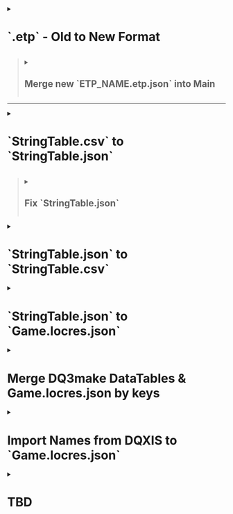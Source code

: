 <details><summary><h1>`.etp` - Old to New Format</h1></summary>

> # JQ Query
>
> ```js
> ####################################################################################################
> # Expected Input:
> # - <ETP_NAME>.etp.json (old format)
> # // ```json
> # // {
> # //   "key_01": {
> # //     "<value_ja_01>": "<value_en_01>"
> # //   },
> # //   "key_0": {
> # //     "<value_ja_02>": "<value_en_02>"
> # //   },
> # //   "key_0": {
> # //     "<value_ja_03>": "<value_en_03>"
> # //   }
> # // }
> # // ```
> # // For Example:
> # // ```json
> # // {
> # //   "19000000": {
> # //     "<voice 00480_19000000><start_lip_sync br01 _normal m00001>「姉ちゃーん！<stop_lip_animation br01 CLOSE_MOUTH>": "<voice 00480_19000000><start_lip_sync br01 _normal m00001>Hey, sis!<stop_lip_animation br01 CLOSE_MOUTH>"
> # //   },
> # //   "19000002": {
> # //     "<voice 00480_19000002><start_lip_sync br01 _normal m00001>「兄ちゃーん！<stop_lip_animation br01 CLOSE_MOUTH>": "<voice 00480_19000002><start_lip_sync br01 _normal m00001>Hey, bro!<stop_lip_animation br01 CLOSE_MOUTH>"
> # //   },
> # //   "19000005": {
> # //     "<voice 00480_19000005><start_lip_sync br01 _normal m00001>「<pc>ー！<stop_lip_animation br01 CLOSE_MOUTH>": "<voice 00480_19000005><start_lip_sync br01 _normal m00001><pc>!<stop_lip_animation br01 CLOSE_MOUTH>"
> # //   }
> # // }
> # // ```
> ####################################################################################################
> # old format .etp to new english only format
> # jq
> to_entries
> | map(
>     reduce . as $obj ({}; {
>         "key": $obj.["key"],
>         "value": {"en": $obj.["value"][]}
>     })
> )
> | from_entries
> ####################################################################################################
> # old format .etp to new multilingual format
> # // # jq
> # // to_entries
> # // | map(
> # //     reduce . as $obj ({}; {
> # //         "key": $obj.["key"],
> # //         "value": {
> # //             "comments": "",
> # //             "de": "",
> # //             "en": $obj.["value"][],
> # //             "es": "",
> # //             "fr": "",
> # //             "it": "",
> # //             "ja": ($obj.["value"] | keys[]),
> # //             "ko": "",
> # //             "zh-Hans": "",
> # //             "zh-Hant": ""
> # //         }
> # //     })
> # // )
> # // | from_entries
> ####################################################################################################
> # Expected Output:
> # // ```json
> # // {
> # //   "key_01": {
> # //     "en": "value_01"
> # //   },
> # //   "key_02": {
> # //     "en": "value_02"
> # //   },
> # //   "key_03": {
> # //     "en": "value_03"
> # //   }
> # // }
> # // ...
> # // ```
> # For Example:
> # // ```json
> # // {
> # //   "19000000": {
> # //     "en": "<voice 00480_19000000><start_lip_sync br01 _normal m00001>Hey, sis!<stop_lip_animation br01 CLOSE_MOUTH>"
> # //   },
> # //   "19000002": {
> # //     "en": "<voice 00480_19000002><start_lip_sync br01 _normal m00001>Hey, bro!<stop_lip_animation br01 CLOSE_MOUTH>"
> # //   },
> # //   "19000005": {
> # //     "en": "<voice 00480_19000005><start_lip_sync br01 _normal m00001><pc>!<stop_lip_animation br01 CLOSE_MOUTH>"
> # //   }
> # // }
> # // ...
> # // ```
> ####################################################################################################
> # Next Step:
> # Merge new `ETP_NAME.etp.json` into Main
> ####################################################################################################
> ```
> - Powershell
> ```ps
> jq "to_entries| map(reduce . as `$obj ({}; {`"key`": `$obj.[`"key`"],`"value`": {`"en`": `$obj.[`"value`"][]}}))| from_entries" "OLD.json" > "OUTPUT.json"
> ```
>
> </details>
>
> > <details><summary><h2>Merge new `ETP_NAME.etp.json` into Main</h2></summary>
> >
> > ## JQ Query
> >
> > ```js
> > ####################################################################################################
> > # Expected Input:
> > # - <ETP_NAME>.etp.json (new formats)
> > # // {
> > # //   "key_01": {
> > # //     "de": "",
> > # //     "en": "",
> > # //     "es": "",
> > # //     "fr": "",
> > # //     "it": "",
> > # //     "ja": "<value_ja_01>",
> > # //     "ko": "<value_ko_01>",
> > # //     "zh-Hans": "<value_zh-Hans_01>",
> > # //     "zh-Hant": "<value_zh-Hant_01>",
> > # //   },
> > # //   "key_02": {
> > # //     "de": "",
> > # //     "en": "",
> > # //     "es": "",
> > # //     "fr": "",
> > # //     "it": "",
> > # //     "ja": "<value_ja_02>",
> > # //     "ko": "<value_ko_02>",
> > # //     "zh-Hans": "<value_zh-Hans_02>",
> > # //     "zh-Hant": "<value_zh-Hant_02>",
> > # //   },
> > # //   "key_03": {
> > # //     "de": "",
> > # //     "en": "",
> > # //     "es": "",
> > # //     "fr": "",
> > # //     "it": "",
> > # //     "ja": "<value_ja_03>",
> > # //     "ko": "<value_ko_03>",
> > # //     "zh-Hans": "<value_zh-Hans_03>",
> > # //     "zh-Hant": "<value_zh-Hant_03>",
> > # //   }
> > # // }
> > # // {
> > # //   "key_01": {
> > # //     "en": "<value_en_01>"
> > # //   },
> > # //   "key_02": {
> > # //     "en": "<value_en_03>"
> > # //   },
> > # //   "key_03": {
> > # //     "ja": "<value_en_02>"
> > # //   }
> > # // }
> > # For Example:
> > # // {
> > # //   "19000000": {
> > # //     "de": "",
> > # //     "en": "<voice 00480_19000000><start_lip_sync br01 _normal m00001>Hey, sis!<stop_lip_animation br01 CLOSE_MOUTH>",
> > # //     "es": "",
> > # //     "fr": "",
> > # //     "it": "",
> > # //     "ja": "<voice 00480_19000000><start_lip_sync br01 _normal m00001>「姉ちゃーん！<stop_lip_animation br01 CLOSE_MOUTH>",
> > # //     "ko": "<voice 00480_19000000><start_lip_sync br01 _normal m00001>: 누나~!<stop_lip_animation br01 CLOSE_MOUTH>",
> > # //     "zh-Hans": "<voice 00480_19000000><start_lip_sync br01 _normal m00001>姐姐！<stop_lip_animation br01 CLOSE_MOUTH>",
> > # //     "zh-Hant": "<voice 00480_19000000><start_lip_sync br01 _normal m00001>姊姊──！<stop_lip_animation br01 CLOSE_MOUTH>"
> > # //   },
> > # //   "19000002": {
> > # //     "de": "",
> > # //     "en": "<voice 00480_19000002><start_lip_sync br01 _normal m00001>Hey, bro!<stop_lip_animation br01 CLOSE_MOUTH>",
> > # //     "es": "",
> > # //     "fr": "",
> > # //     "it": "",
> > # //     "ja": "<voice 00480_19000002><start_lip_sync br01 _normal m00001>「兄ちゃーん！<stop_lip_animation br01 CLOSE_MOUTH>",
> > # //     "ko": "<voice 00480_19000002><start_lip_sync br01 _normal m00001>: 형~!<stop_lip_animation br01 CLOSE_MOUTH>",
> > # //     "zh-Hans": "<voice 00480_19000002><start_lip_sync br01 _normal m00001>哥哥！<stop_lip_animation br01 CLOSE_MOUTH>",
> > # //     "zh-Hant": "<voice 00480_19000002><start_lip_sync br01 _normal m00001>哥哥──！<stop_lip_animation br01 CLOSE_MOUTH>"
> > # //   },
> > # //   "19000005": {
> > # //     "de": "",
> > # //     "en": "<voice 00480_19000005><start_lip_sync br01 _normal m00001><pc>!<stop_lip_animation br01 CLOSE_MOUTH>",
> > # //     "es": "",
> > # //     "fr": "",
> > # //     "it": "",
> > # //     "ja": "<voice 00480_19000005><start_lip_sync br01 _normal m00001>「<pc>ー！<stop_lip_animation br01 CLOSE_MOUTH>",
> > # //     "ko": "<voice 00480_19000005><start_lip_sync br01 _normal m00001>: <pc>~!<stop_lip_animation br01 CLOSE_MOUTH>",
> > # //     "zh-Hans": "<voice 00480_19000005><start_lip_sync br01 _normal m00001><pc>！<stop_lip_animation br01 CLOSE_MOUTH>",
> > # //     "zh-Hant": "<voice 00480_19000005><start_lip_sync br01 _normal m00001><pc>──！<stop_lip_animation br01 CLOSE_MOUTH>"
> > # //   }
> > # // }
> > # //
> > # // {
> > # //   "19000000": {
> > # //     "en": "<voice 00480_19000000><start_lip_sync br01 _normal m00001>Hey, sis!<stop_lip_animation br01 CLOSE_MOUTH>"
> > # //   },
> > # //   "19000002": {
> > # //     "en": "<voice 00480_19000002><start_lip_sync br01 _normal m00001>Hey, bro!<stop_lip_animation br01 CLOSE_MOUTH>"
> > # //   },
> > # //   "19000005": {
> > # //     "en": "<voice 00480_19000005><start_lip_sync br01 _normal m00001><pc>!<stop_lip_animation br01 CLOSE_MOUTH>"
> > # //   }
> > # // }
> > # // ...
> > ####################################################################################################
> > # jq -s
> > reduce .[] as $obj ({}; . * $obj)
> > ####################################################################################################
> > # Expected Output:
> > # // {
> > # //   "key_01": {
> > # //     "de": "",
> > # //     "en": "<value_en_01>",
> > # //     "es": "",
> > # //     "fr": "",
> > # //     "it": "",
> > # //     "ja": "<value_ja_01>",
> > # //     "ko": "<value_ko_01>",
> > # //     "zh-Hans": "<value_zh-Hans_01>",
> > # //     "zh-Hant": "<value_zh-Hant_01>",
> > # //   },
> > # //   "key_02": {
> > # //     "de": "",
> > # //     "en": "<value_en_02>",
> > # //     "es": "",
> > # //     "fr": "",
> > # //     "it": "",
> > # //     "ja": "<value_ja_02>",
> > # //     "ko": "<value_ko_02>",
> > # //     "zh-Hans": "<value_zh-Hans_02>",
> > # //     "zh-Hant": "<value_zh-Hant_02>",
> > # //   },
> > # //   "key_03": {
> > # //     "de": "",
> > # //     "en": "<value_en_03>",
> > # //     "es": "",
> > # //     "fr": "",
> > # //     "it": "",
> > # //     "ja": "<value_ja_03>",
> > # //     "ko": "<value_ko_03>",
> > # //     "zh-Hans": "<value_zh-Hans_03>",
> > # //     "zh-Hant": "<value_zh-Hant_03>",
> > # //   }
> > # // }
> > # For Example:
> > # // {
> > # //   "19000000": {
> > # //     "de": "",
> > # //     "en": "<voice 00480_19000000><start_lip_sync br01 _normal m00001>Hey, sis!<stop_lip_animation br01 CLOSE_MOUTH>",
> > # //     "es": "",
> > # //     "fr": "",
> > # //     "it": "",
> > # //     "ja": "<voice 00480_19000000><start_lip_sync br01 _normal m00001>「姉ちゃーん！<stop_lip_animation br01 CLOSE_MOUTH>",
> > # //     "ko": "<voice 00480_19000000><start_lip_sync br01 _normal m00001>: 누나~!<stop_lip_animation br01 CLOSE_MOUTH>",
> > # //     "zh-Hans": "<voice 00480_19000000><start_lip_sync br01 _normal m00001>姐姐！<stop_lip_animation br01 CLOSE_MOUTH>",
> > # //     "zh-Hant": "<voice 00480_19000000><start_lip_sync br01 _normal m00001>姊姊──！<stop_lip_animation br01 CLOSE_MOUTH>"
> > # //   },
> > # //   "19000002": {
> > # //     "de": "",
> > # //     "en": "<voice 00480_19000002><start_lip_sync br01 _normal m00001>Hey, bro!<stop_lip_animation br01 CLOSE_MOUTH>",
> > # //     "es": "",
> > # //     "fr": "",
> > # //     "it": "",
> > # //     "ja": "<voice 00480_19000002><start_lip_sync br01 _normal m00001>「兄ちゃーん！<stop_lip_animation br01 CLOSE_MOUTH>",
> > # //     "ko": "<voice 00480_19000002><start_lip_sync br01 _normal m00001>: 형~!<stop_lip_animation br01 CLOSE_MOUTH>",
> > # //     "zh-Hans": "<voice 00480_19000002><start_lip_sync br01 _normal m00001>哥哥！<stop_lip_animation br01 CLOSE_MOUTH>",
> > # //     "zh-Hant": "<voice 00480_19000002><start_lip_sync br01 _normal m00001>哥哥──！<stop_lip_animation br01 CLOSE_MOUTH>"
> > # //   },
> > # //   "19000005": {
> > # //     "de": "",
> > # //     "en": "<voice 00480_19000005><start_lip_sync br01 _normal m00001><pc>!<stop_lip_animation br01 CLOSE_MOUTH>",
> > # //     "es": "",
> > # //     "fr": "",
> > # //     "it": "",
> > # //     "ja": "<voice 00480_19000005><start_lip_sync br01 _normal m00001>「<pc>ー！<stop_lip_animation br01 CLOSE_MOUTH>",
> > # //     "ko": "<voice 00480_19000005><start_lip_sync br01 _normal m00001>: <pc>~!<stop_lip_animation br01 CLOSE_MOUTH>",
> > # //     "zh-Hans": "<voice 00480_19000005><start_lip_sync br01 _normal m00001><pc>！<stop_lip_animation br01 CLOSE_MOUTH>",
> > # //     "zh-Hant": "<voice 00480_19000005><start_lip_sync br01 _normal m00001><pc>──！<stop_lip_animation br01 CLOSE_MOUTH>"
> > # //   }
> > # // }
> > ####################################################################################################
> > ```
> > - Powershell
> > ```ps
> > jq -s "reduce .[] as `$obj ({}; . * `$obj)" "NEW.json" "OUTPUT.json" > "MAIN.json"
> > ```
> > </details>



---

<details><summary><h1>`StringTable.csv` to `StringTable.json`</h1></summary>

> # JQ Query
>
> ```js
> ####################################################################################################
> # Expected Input:
> # // ```csv
> # // Key,SourceString
> # // key_01,"value_01"
> # // key_02,"value_02"
> # For Example:
> # // ```csv
> # // Key,SourceString
> # // SYSTXT_BOUKENNOSHO_00010,"Venture, Forth"
> # // SYSTXT_BOUKENNOSHO_00020,"Create, """Adventure Log""""
> # // ```
> ####################################################################################################
> # jq -R
> split(",(?=(SourceString|\".*))"; null) # // Split after first comma
> | .[] = {
>             "key": .[0],
>             "value": ({"<LANGUAGE>":
>                 .[1]
>                 | sub("(^\\\"|\\\"$)";"";"g") # // Fix 'jq -R' (raw input) start & end double-quotes
>                 #| sub("\\\\n";"\n";"g") # // Fix newlines
>                 | sub("(\\\\\"|\"\")";"\"";"g") # // Fix double-quotes
>             })
>         }
> | from_entries
> ####################################################################################################
> # Expected Output:
> # // ```json
> # // {
> # //   "Key": {
> # //     "<LANGUAGE>": "SourceString"
> # //   }
> # // }
> # // {
> # //   "key_01": {
> # //     "<LANGUAGE>": "value_01"
> # //   }
> # // }
> # // {
> # //   "key_02": {
> # //     "<LANGUAGE>": "value_02"
> # //   }
> # // }
> # // ...
> # // ```
> # For Example:
> # // ```json
> # // {
> # //   "Key": {
> # //     "<LANGUAGE>": "SourceString"
> # //   }
> # // }
> # // {
> # //   "SYSTXT_BOUKENNOSHO_00010": {
> # //     "<LANGUAGE>": "Venture Forth"
> # //   }
> # // }
> # // {
> # //   "SYSTXT_BOUKENNOSHO_00020": {
> # //     "<LANGUAGE>": "Create \"Adventure\" \"Log\""
> # //   }
> # // }
> # // ...
> # // ```
> ####################################################################################################
> # Next Step:
> # Fix `StringTable.json`
> ####################################################################################################
> ```
>
> ---
>
> </details>

> <details><summary><h2>Fix `StringTable.json`</h2></summary>
>
> > ## JQ Query
> >
> > - `jq` does not have a convenient way of combining/"slurping" the output from the previous step (yet?), so a second command is needed.
> >
> > ```js
> > ####################################################################################################
> > # Expected Input:
> > # // ```json
> > # // {
> > # //   "Key": {
> > # //     "<LANGUAGE>": "SourceString"
> > # //   }
> > # // }
> > # // {
> > # //   "key_01": {
> > # //     "<LANGUAGE>": "value_01"
> > # //   }
> > # // }
> > # // {
> > # //   "key_02": {
> > # //     "<LANGUAGE>": "value_02"
> > # //   }
> > # // }
> > # // ...
> > # // ```
> > # For Example:
> > # // ```json
> > # // {
> > # //   "Key": {
> > # //     "<LANGUAGE>": "SourceString"
> > # //   }
> > # // }
> > # // {
> > # //   "SYSTXT_BOUKENNOSHO_00010": {
> > # //     "<LANGUAGE>": "Venture Forth"
> > # //   }
> > # // }
> > # // {
> > # //   "SYSTXT_BOUKENNOSHO_00020": {
> > # //     "<LANGUAGE>": "Create \"Adventure\" \"Log\""
> > # //   }
> > # // }
> > # // ...
> > # // ```
> > ####################################################################################################
> > # jq -s
> > add
> > | del(.Key)
> > | . as $output
> > | {"<StringTable Name>": $output}
> > # For Example: // | {"STT_System_Title": $output}
> > ####################################################################################################
> > # Expected Output:
> > # // ```json
> > # // {
> > # //   "<StringTable Name>": {
> > # //     "key_01": {
> > # //       "<LANGUAGE>": "value_01"
> > # //     },
> > # //     "key_02": {
> > # //       "<LANGUAGE>": "value_02"
> > # //     }
> > # //     ...
> > # //   }
> > # // }
> > # For Example:
> > # // ```json
> > # // {
> > # //   "STT_System_Title": {
> > # //     "SYSTXT_BOUKENNOSHO_00010": {
> > # //       "<LANGUAGE>": "Venture Forth"
> > # //     },
> > # //     "SYSTXT_BOUKENNOSHO_00020": {
> > # //       "<LANGUAGE>": "Create \"Adventure\" \"Log\""
> > # //     }
> > # //     ...
> > # //   }
> > # // }
> > # // ```
> > ####################################################################################################
> > # Next Step:
> > # Combine with `Game.locres.json`
> > ####################################################################################################
> > ```
>
> ---
>
> </details>

<details><summary><h1>`StringTable.json` to `StringTable.csv`</h1></summary>

> - For translating via `pakchunk#-<PLATFORM>.ucas/<PROJECT_NAME>/Content/StringTables/Game/**/<StringTable>.uasset` in Unreal Engine's UE4Editor
>
> # JQ Query
>
> ```js
> ####################################################################################################
> # Expected Input:
> # // ```json
> # // {
> # //   "<StringTable Name>": {
> # //     "key_01": {
> # //       "<LANGUAGE>": "value_01"
> # //     },
> # //     "key_02": {
> # //       "<LANGUAGE>": "value_02"
> # //     }
> # //     ...
> # //   }
> # // }
> # For Example:
> # // ```json
> # // {
> # //   "STT_System_Title": {
> # //     "SYSTXT_BOUKENNOSHO_00010": {
> # //       "<LANGUAGE>": "Venture Forth"
> # //     },
> # //     "SYSTXT_BOUKENNOSHO_00020": {
> # //       "<LANGUAGE>": "Create \"Adventure\" \"Log\""
> # //     }
> # //     ...
> # //   }
> # // }
> # // ```
> ####################################################################################################
> # jq -r
> "Key,SourceString",
> (
>     .[]
>     | to_entries
>     | map(
>         .value = (
>             .value[]
>         )
>         | "\(.key),\"\(
>             .value
>             | sub("\n";"\\n";"g")
>             | sub("\"";"\"\"";"g")
>         )\""
>     )
> )[]
> ####################################################################################################
> # Expected Output:
> # // ```csv
> # // Key,SourceString
> # // key_01,"value_01"
> # // key_02,"value_02"
> # // ...
> # // ```
> # For Example:
> # // ```csv
> # // Key,SourceString
> # // SYSTXT_BOUKENNOSHO_00010,"Venture Forth"
> # // SYSTXT_BOUKENNOSHO_00020,"Create\n""Adventure"" ""Log"""
> # // ...
> # // ```
> ####################################################################################################
> # Next Step:
> # - `import csv` into Unreal Engine project's StringTables
> ####################################################################################################
> ```
>
> ---
>
> </details>

<details><summary><h1>`StringTable.json` to `Game.locres.json`</h1></summary>

> - For translating via `pakchunk0-<PLATFORM>.pak/<PROJECT_NAME>/Content/Localization/Game/<LANGUAGE>/Game.locres` with LocRes-Builder
>
> ## JQ Query
>
> ```js
> ####################################################################################################
> # Expected Input:
> # // ```json
> # // {
> # //   "<StringTable Name>": {
> # //     "key_01": {
> # //       "<LANGUAGE>": "value_01"
> # //     },
> # //     "key_02": {
> # //       "<LANGUAGE>": "value_02"
> # //     }
> # //     ...
> # //   }
> # // }
> # For Example:
> # // {
> # //   "STT_CareerStoryVer1": {
> # //     "SYSTXT_CAREER_STORY_ATH1_001": {
> # //       "comments": "",
> # //       "de": "",
> # //       "en": "One day, {PC} woke up to find that\n{Brother_Name} had failed at an alchemy recipe\nand had turned the village supply of Pep Beans into ashes.\n{PC} was sent to Abba's house to apologize to\nher on behalf of {Zokugara}. It seems that\nAbba's house is on the hill beyond the bridge.",
> # //       "es": "",
> # //       "fr": "",
> # //       "it": "",
> # //       "ja": "ある日\u3000{PC}が\u3000目を覚ますと\n{Brother_Name}が\u3000錬金術に失敗して\n大事なハツラツ豆を灰にしてしまったと\n騒ぎになっていた。\n家に上がってきた\u3000村人に\u3000{Zokugara}の代わりに\nアバさまに謝ってこい！\u3000と言われた。\nアバの家は\u3000橋向こうの高台にあるらしい。",
> # //       "ko": "어느 날 {PC}|hpp(이,가) 눈을 뜨자\n{Brother_Name}의 연금술이 실패하는 바람에\n소중한 활력의 콩이 잿더미가 되었다며\n난리가 난 상태였다.\n집으로 찾아온 마을 주민은 {Brother_Name}|hpp(을,를)\n대신해서 아바 님께 사과하고 오라고 했다.\n아바의 집은 다리 건너 언덕에 있다 한다.",
> # //       "zh-Hans": "有一天，{PC}一觉醒来，\n发现{Brother_Name}因为炼金术失败\n而把重要的活力豆毁掉了，\n这件事在村里引起了骚动。\n一位村民来到家里，\n要求代替{Zokugara}向阿巴大人道歉。\n阿巴的家似乎就在桥对面的高地上。",
> # //       "zh-Hant": "有一天，{PC}一覺醒來，\n發現{Brother_Name}因為鍊金術失敗\n而把重要的活力豆毀掉了，\n這件事在村裡引起了騷動。\n一位村民來到家裡，\n要求代替{Zokugara}去向阿巴大人道歉。\n阿巴的家似乎就在橋對面的高地上。"
> # //     },
> # //     "SYSTXT_CAREER_STORY_ATH1_002": {
> # //       "comments": "",
> # //       "de": "",
> # //       "en": "When {PC} arrived at Abba's house\nthey met with Abba's grandson, Shini.\nHe said that she has been feeling depressed\nlately but he has a plan to help her feel\nbetter. Shini has asked us to bring him some\nDried Antidotal Herb and Fluffy Rice Husk.",
> # //       "es": "",
> # //       "fr": "",
> # //       "it": "",
> # //       "ja": "アバの家に\u3000謝りにいくと\u3000アバは\n部屋に閉じこもっており\u3000応対したのは\nアバの孫のシンイだった。\nシンイは\u3000灰になったハツラツ豆の代わりに\nフカフカのもみガラと\u3000干しどくけし草を\n持ってきてほしい！\u3000と頼んできた。\nアバは\u3000最近\u3000ふさぎ込んでいるらしい。",
> # //       "ko": "아바의 집에 사과하러 갔지만 아바는\n방에 틀어박힌 상태였고, 대신 \n아바의 손자인 신이가 맞이해 주었다.\n신이는 잿더미가 된 활력의 콩 대신에\n말랑한 겉겨와 말린 해독초를\n가져와 달라고 부탁했다.\n아바는 요즘 몹시 울적해한다는 것 같다.",
> # //       "zh-Hans": "前往阿巴的家道歉，\n却发现阿巴闷在屋子里，\n只见到了阿巴的孙子辛依。\n受辛依委托将软软的谷壳和\n晒干的解毒草拿来，\n补偿变为灰烬的活力豆。\n阿巴最近似乎精神不太好。",
> # //       "zh-Hant": "前往阿巴的家道歉，\n卻發現阿巴悶在屋子裡，\n只見到了阿巴的孫子辛伊。\n受辛伊委託\n將鬆軟穀殼和曬乾的解毒草\n拿來，補償變為灰燼的活力豆。\n阿巴最近似乎精神不太好。"
> # //     }
> # //   }
> # // }
> ####################################################################################################
> # jq
> . as {$STT_CareerStoryVer1: {$key: $values}}
> | {STT_CareerStoryVer1: (
>     $STT_CareerStoryVer1
>     # // delete all languages—except the target—to not accidentally overwrite `Game.locres.json`'s other fields later
>     | del(.[].[
>         "comments",
>         "de",
>         #"en",
>         "es",
>         "fr",
>         "it",
>         "ja",
>         "ko",
>         "zh-Hans",
>         "zh-Hant"
>     ])
> )}
> ####################################################################################################
> # Expected Output:
> # // {
> # //   "STT_CareerStoryVer1": {
> # //     "SYSTXT_CAREER_STORY_ATH1_001": {
> # //       "en": "One day, {PC} woke up to find that\n{Brother_Name} had failed at an alchemy recipe\nand had turned the village supply of Pep Beans into ashes.\n{PC} was sent to Abba's house to apologize to\nher on behalf of {Zokugara}. It seems that\nAbba's house is on the hill beyond the bridge."
> # //     },
> # //     "SYSTXT_CAREER_STORY_ATH1_002": {
> # //       "en": "When {PC} arrived at Abba's house\nthey met with Abba's grandson, Shini.\nHe said that she has been feeling depressed\nlately but he has a plan to help her feel\nbetter. Shini has asked us to bring him some\nDried Antidotal Herb and Fluffy Rice Husk."
> # //     }
> # //   }
> # // }
> ####################################################################################################
> ```
>
> ---
>
> ## JQ Query
>
> ```js
> ####################################################################################################
> # Expected Input:
> # - `Game.locres.json`
> # - `StringTable.json`
> #   - single language
> # // ```json
> # // {
> # //   "<StringTable Name>": {
> # //     "key_01": {
> # //       "<LANGUAGE>": "value_01"
> # //     },
> # //     "key_02": {
> # //       "<LANGUAGE>": "value_02"
> # //     }
> # //     ...
> # //   }
> # // }
> # For Example:
> # // {
> # //   "STT_CareerStoryVer1": {
> # //     "SYSTXT_CAREER_STORY_ATH1_001": {
> # //       "en": "One day, {PC} woke up to find that\n{Brother_Name} had failed at an alchemy recipe\nand had turned the village supply of Pep Beans into ashes.\n{PC} was sent to Abba's house to apologize to\nher on behalf of {Zokugara}. It seems that\nAbba's house is on the hill beyond the bridge.",
> # //     },
> # //     "SYSTXT_CAREER_STORY_ATH1_002": {
> # //       "en": "When {PC} arrived at Abba's house\nthey met with Abba's grandson, Shini.\nHe said that she has been feeling depressed\nlately but he has a plan to help her feel\nbetter. Shini has asked us to bring him some\nDried Antidotal Herb and Fluffy Rice Husk.",
> # //     }
> # //   }
> # // }
> # // ```
> ####################################################################################################
> # jq -s
> reduce .[] as $object ({}; . * $object)
> ####################################################################################################
> # Expected Output:
> # // {
> # //   "<StringTable Name": {
> # //     "key_01": {
> # //       "<LANGUAGE>": "value_01"
> # //     },
> # //     "key_01": {
> # //       "<LANGUAGE>": "value_01"
> # //     },
> # //     ...
> # //   }
> # // }
> # For Example:
> # // {
> # //   "STT_CareerStoryVer1": {
> # //     "SYSTXT_CAREER_STORY_ATH1_001": {
> # //       "en": "One day, {PC} woke up to find that\n{Brother_Name} had failed at an alchemy recipe\nand had turned the village supply of Pep Beans into ashes.\n{PC} was sent to Abba's house to apologize to\nher on behalf of {Zokugara}. It seems that\nAbba's house is on the hill beyond the bridge."
> # //     },
> # //     "SYSTXT_CAREER_STORY_ATH1_002": {
> # //       "en": "When {PC} arrived at Abba's house\nthey met with Abba's grandson, Shini.\nHe said that she has been feeling depressed\nlately but he has a plan to help her feel\nbetter. Shini has asked us to bring him some\nDried Antidotal Herb and Fluffy Rice Husk."
> # //     }
> # //   }
> # // }
> ####################################################################################################
> ```
>
> ---
>
> </details>

<details><summary><h1>Merge DQ3make DataTables & Game.locres.json by keys</h1></summary>

> ####################################################################################################
>
> # Input
>
> - {`DQ3make`: {`TEXT_NOUN_<ALL LANGUAGES>:TEXT_NOUN_Monster_Name_*`}}
> - `Game.locres.json`: `STT_BattleMonsterName`
>   ####################################################################################################
>
> # JQ Query
>
> ```js
> # jq -n -S
> [
>     inputs[]
>     | to_entries
>     | map(
>         .key as $k
>         | .value = (
>             .value
>             | .key = $k
>         )
>     )[]
> ]
> | group_by(
>     .value.en
> )
> | map(
> 	.[0].key = .[1].key
>     | .[0]
>     | select(.key != null)
>     | select(.value | has("de"))
>     | del(.value.["key","RubyText","Text"])
> )
> | from_entries
> | {STT_BattleMonsterName: .}
> ```
>
> ####################################################################################################
>
> # Output
>
> ```json
> {
>   "STT_BattleMonsterName": {
>     "ID_MONSTER_NAME_00100": {
>       "SelfId": "TEXT_NOUN_Monster_Name_Slime",
>       "de": "Schleim",
>       "en": "Slime",
>       "es": "Limo",
>       "fr": "Gluant",
>       "it": "Slime"
>     },
>     "ID_MONSTER_NAME_00101": {
>       "SelfId": "TEXT_NOUN_Monster_Name_Sheslime",
>       "de": "Schleimette",
>       "en": "She-Slime",
>       "es": "Lima",
>       "fr": "Gluante",
>       "it": "Slime arancione"
>     }
>     // ...
>   }
> }
> ```
>
> ####################################################################################################
>
> ---
>
> </details>

<details><summary><h1>Import Names from DQXIS to `Game.locres.json`</h1></summary>

> ## JQ Query
>
> ```js
> ####################################################################################################
> # Expected Input:
> # - `Game.locres.json:<Namespace>`
> # - `DQXIS_Localize.db_ListNoun.json`
> # // ```json
> # // {
> # //     "key_01": {
> # //       "comments": "",
> # //       "de": "",
> # //       "en": "<en>",
> # //       "es": "",
> # //       "fr": "",
> # //       "it": "",
> # //       "ja": "<ja>",
> # //       "ko": "<ko>",
> # //       "zh-Hans": "<zh-Hans>",
> # //       "zh-Hant": "<zh-Hant>"
> # //     },
> # //     "key_02": {
> # //       "comments": "",
> # //       "de": "",
> # //       "en": "<en>",
> # //       "es": "",
> # //       "fr": "",
> # //       "it": "",
> # //       "ja": "<ja>",
> # //       "ko": "<ko>",
> # //       "zh-Hans": "<zh-Hans>",
> # //       "zh-Hant": "<zh-Hant>"
> # //     }
> # //     ...
> # //   }
> # For Example:
> # // {
> # //     "NAME_ID_ITEM_EQUIP_ONEHANDEDSWORD_DOUNOTSURUGI": {
> # //       "comments": "",
> # //       "de": "",
> # //       "en": "Copper Sword",
> # //       "es": "",
> # //       "fr": "",
> # //       "it": "",
> # //       "ja": "どうのつるぎ",
> # //       "ko": "구리 검",
> # //       "zh-Hans": "铜剑",
> # //       "zh-Hant": "銅劍"
> # //     },
> # //     "NAME_ID_ITEM_EQUIP_ONEHANDEDSWORD_ETENENOKEN": {
> # //       "comments": "",
> # //       "de": "Etheneschwert",
> # //       "en": "Ethene Sword",
> # //       "es": "Espada de Ethene",
> # //       "fr": "Épée de Ethene",
> # //       "it": "Spada di Ethene",
> # //       "ja": "エテーネの剣",
> # //       "ko": "에테네의 검",
> # //       "zh-Hans": "伊甸之剑",
> # //       "zh-Hant": "伊甸之劍"
> # //     }
> # //     ...
> # // }
> # // {
> # //   "TXT_ITEM_NAME_W_SWD_0002": {
> # //     "de": "Kupferschwert",
> # //     "en": "Copper Sword",
> # //     "es": "Espada de cobre",
> # //     "fr": "Épée de cuivre",
> # //     "it": "Spada di rame"
> # //   },
> # //   "TXT_ITEM_NAME_W_SWD_0003": {
> # //     "de": "Soldatenschwert",
> # //     "en": "Soldier's Sword",
> # //     "es": "Espada de soldado",
> # //     "fr": "Épée de soldat",
> # //     "it": "Spada del soldato"
> # //   },
> # //   "TXT_ITEM_NAME_W_SWD_0004": {
> # //     "de": "Bronzeschwert",
> # //     "en": "Bronze Sword",
> # //     "es": "Espada de bronce",
> # //     "fr": "Épée de bronze",
> # //     "it": "Spada di bronzo"
> # //   }
> # //   ...
> # // }
> # // ```
> ####################################################################################################
> # js -s
> [
>     [
>         .[]
>         | to_entries[]
>     ]
>     | group_by(.value.en)[]
>     | if (.[1] != null)
>       then
>         (
>             .[0].value.de = .[1].value.de
>             | .[0].value.es = .[1].value.es
>             | .[0].value.fr = .[1].value.fr
>             | .[0].value.it = .[1].value.it
>             | del(.[1])
>         )
>       else (.)
>       end
>     | select(.[].key | match("NAME_ID_.*"))
>     | from_entries
> ]
> ####################################################################################################
> # Expected Output:
> # // [
> # //   {
> # //     "key_01": {
> # //       "comments": "",
> # //       "de": "<de>",
> # //       "en": "<en>",
> # //       "es": "<es>",
> # //       "fr": "<fr>",
> # //       "it": "<it>",
> # //       "ja": "<ja>",
> # //       "ko": "<ko>",
> # //       "zh-Hans": "<zh-Hans>",
> # //       "zh-Hant": "<zh-Hant>"
> # //     },
> # //     "key_02": {
> # //       "comments": "",
> # //       "de": "<de>",
> # //       "en": "<en>",
> # //       "es": "<es>",
> # //       "fr": "<fr>",
> # //       "it": "<it>",
> # //       "ja": "<ja>",
> # //       "ko": "<ko>",
> # //       "zh-Hans": "<zh-Hans>",
> # //       "zh-Hant": "<zh-Hant>"
> # //     }
> # //     ...
> # //   }
> # // ]
> # For Example:
> # // [
> # //   {
> # //     "NAME_ID_ITEM_EQUIP_ONEHANDEDSWORD_DOUNOTSURUGI": {
> # //       "comments": "",
> # //       "de": "Kupferschwert",
> # //       "en": "Copper Sword",
> # //       "es": "Espada de cobre",
> # //       "fr": "Épée de cuivre",
> # //       "it": "Spada di rame",
> # //       "ja": "どうのつるぎ",
> # //       "ko": "구리 검",
> # //       "zh-Hans": "铜剑",
> # //       "zh-Hant": "銅劍"
> # //     }
> # //   },
> # //   {
> # //     "NAME_ID_ITEM_EQUIP_ONEHANDEDSWORD_ETENENOKEN": {
> # //       "comments": "",
> # //       "de": "Etheneschwert",
> # //       "en": "Ethene Sword",
> # //       "es": "Espada de Ethene",
> # //       "fr": "Épée de Ethene",
> # //       "it": "Spada di Ethene",
> # //       "ja": "エテーネの剣",
> # //       "ko": "에테네의 검",
> # //       "zh-Hans": "伊甸之剑",
> # //       "zh-Hant": "伊甸之劍"
> # //     }
> # //   }
> # // ]
> ####################################################################################################
> # Next Steps:
> # - Copy everything in the array to the appropriate `Game.locres.json` namespace
> # - Merge new `Game.locres.json` into Main
> ####################################################################################################
> ```
>
> ---
>
> </details>

<details><summary><h1>TBD</h1></summary>

<!--

<details><summary><h1>TEMPLATE</h1></summary>

# Input

```json

```

# JQ Query

```js

```

# Output

```json

```

</details>

-->

# `.csv` > `.json`

## Input

- `FINAL/pakchunk0-Switch_P/Holiday/Content/StringTables/GAME/System/System_QuestList/STT_QuestListName.uasset.csv`

```json
Key,SourceString
SYSTEXT_QUESTLIST_NAME_AQ_001_1,"Seeking A Hermit's Remedy"
// ...
SYSTEXT_QUESTLIST_NAME_TQ_012_1,"Trendy Gadabout"
```

## JQ Query

```js
# jq -s -R
[
    split("\n")[]
    | sub(",";"???";"")
    | split("???")
]
| .[0] as $header
| .[1:]
| map(
    [$header, .]
    | transpose
    | map(
        {
            "key": (.[0]//""),
            "value": (.[1]//"")
            | sub("\\\\n";"\n";"g")
            #| sub("\\\"";"";"g")
            #| sub("\\\",";"")
        }
    )
    | from_entries
    | .value.["en"] = .SourceString
    | .value.["en"] = (.value.["en"] | sub("^\"";""))
    | .value.["en"] = (.value.["en"] | sub("\"$";""))
    | .value.["en"] = (.value.["en"] | sub("\\\\";"";"g"))
    | .value.["en"] = (.value.["en"] | sub("''";"\"";"g"))

    | del(.SourceString)
)
| from_entries
#| reduce . as $obj ({}; {"<Namespace>": $obj})
| reduce . as $obj ({}; {"STT_QuestListDetail": $obj})
|del(.[].[""])
```

## Output

```json
{
  "STT_QuestListName": {
    "SYSTEXT_QUESTLIST_NAME_AQ_001_1": {
      "en": "Seeking A Hermit's Remedy"
    },
    // ...
    "SYSTEXT_QUESTLIST_NAME_TQ_012_1": {
      "en": "Trendy Gadabout"
    }
  }
}
```

---

# `.csv` > `.json` > new format

## Input

- `Game.locres.json`
- `.csv` > `.json`

## JQ Query

```js
# jq -s
reduce .[] as $obj ({}; . * $obj)
# "Game.locres.json"
# "<CSV_TO_JSON>.json"
# > "output.json"
```

## Output

```json
{
  "STT_DaijinamonoItem": {
    "EXPLANATION_ID_ITEM_DAIJINAMONO_ADAMASUREZA": {
      "comments": "",
      "de": "",
      "en": "Very tough skin\neven scissors\ncan't cut.",
      "es": "",
      "fr": "",
      "it": "",
      "ja": "ハサミでは\n切れないくらい\nとても丈夫な皮",
      "ko": "집게발로 자를 수\n없을 만큼 아주\n튼튼한 가죽",
      "zh-Hans": "用剪刀都剪不开\n非常结实的皮革",
      "zh-Hant": "用剪刀都剪不開\n非常結實的皮革"
    }
    // ...
  }
}
```

# Combine multiple `CSV_TO_JSON.json` files

## Input

- `Game.locres.json`
- `<CSV_TO_JSON's outputs>.json`

## JQ Query

```js
# jq --arg namespace "<CSV_TO_JSON's filename>" -s
# jq --arg namespace "STT_Battle_Levelup" -s
"reduce .[] as $obj ({}; . * $obj) | {$namespace: .[$namespace]}"
# "Game.locres.json"
# "<CSV_TO_JSON>_01.json"
# "<CSV_TO_JSON>_02.json"
# "<CSV_TO_JSON>_03.json"
# // ...
# or
# "<CSV_TO_JSON>*.json"
# > "output.json"
```

## Output

```js
{
  "STT_Battle_Levelup": {
    "SYSTXT_BATTLE_LEVELUP_00010": {
      "comments": "",
      "de": "",
      "en": "You learned a new skill!",
      "es": "",
      "fr": "",
      "it": "",
      "ja": "あたらしい\u3000特技を\u3000おぼえた！",
      "ko": "새로운 특기를 익혔다!",
      "zh-Hans": "学会了新的特技！",
      "zh-Hant": "習得了新的特技！"
    },
    "SYSTXT_BATTLE_LEVELUP_00020": {
      "comments": "",
      "de": "",
      "en": "You learned a new spell!",
      "es": "",
      "fr": "",
      "it": "",
      "ja": "あたらしい\u3000呪文を\u3000おぼえた！",
      "ko": "새로운 주문을 익혔다!",
      "zh-Hans": "学会了新的咒文！",
      "zh-Hant": "習得了新的咒文！"
    },
    "SYSTXT_BATTLE_LEVELUP_00030": {
      "comments": "",
      "de": "",
      "en": "You learned a new skill & spell!",
      "es": "",
      "fr": "",
      "it": "",
      "ja": "あたらしい\u3000特技と呪文を\u3000おぼえた！",
      "ko": "새로운 특기와 주문을 익혔다!",
      "zh-Hans": "学会了新的特技和咒文！",
      "zh-Hant": "習得了新的特技和咒文！"
    },
    "SYSTXT_BATTLE_LEVELUP_00040": {
      "comments": "",
      "de": "",
      "en": "Earned skill points",
      "es": "",
      "fr": "",
      "it": "",
      "ja": "獲得スキルポイント",
      "ko": "획득 스킬 포인트",
      "zh-Hans": "获得技能点数",
      "zh-Hant": "獲得技能點數"
    },
    "SYSTXT_BATTLE_LEVELUP_00050": {
      "comments": "",
      "de": "",
      "en": "Total",
      "es": "",
      "fr": "",
      "it": "",
      "ja": "現在",
      "ko": "현재",
      "zh-Hans": "现有",
      "zh-Hant": "現有"
    },
    "SYSTXT_BATTLE_LEVELUP_00060": {
      "comments": "",
      "de": "",
      "en": "{Character_Name} was promoted to level {Character_Level}!",
      "es": "",
      "fr": "",
      "it": "",
      "ja": "{Character_Name}は\u3000レベル{Character_Level}に\u3000あがった！",
      "ko": "{Character_Name}|hpp(은,는)\n{Character_Level} 레벨로 올랐다!",
      "zh-Hans": "{Character_Name}升到了{Character_Level}级！",
      "zh-Hant": "{Character_Name}提升至等級{Character_Level}了！"
    },
    "SYSTXT_BATTLE_LEVELUP_00070": {
      "comments": "",
      "de": "",
      "en": "{Character_Name} learned the {Spell_Name} spell!",
      "es": "",
      "fr": "",
      "it": "",
      "ja": "{Character_Name}は\u3000{Spell_Name}の呪文を覚えた！",
      "ko": "{Character_Name}|hpp(은,는) {Spell_Name} 주문을 익혔다!",
      "zh-Hans": "{Character_Name}学会了咒文{Spell_Name}！",
      "zh-Hant": "{Character_Name}習得了咒文「{Spell_Name}」！"
    },
    "SYSTXT_BATTLE_LEVELUP_00080": {
      "comments": "",
      "de": "",
      "en": "{Character_Name} learned the {Skill_Name} skill!",
      "es": "",
      "fr": "",
      "it": "",
      "ja": "{Character_Name}は\u3000{Skill_Name}の特技を覚えた！",
      "ko": "{Character_Name}|hpp(은,는) {Skill_Name} 특기를 익혔다!",
      "zh-Hans": "{Character_Name}学会了特技{Skill_Name}！",
      "zh-Hant": "{Character_Name}習得了特技「{Skill_Name}」！"
    },
    "SYSTXT_BATTLE_LEVELUP_00090": {
      "comments": "",
      "de": "",
      "en": "{SkillPoint} skill points were received!",
      "es": "",
      "fr": "",
      "it": "",
      "ja": "{SkillPoint}Ｐの\u3000スキルポイントをかくとく！",
      "ko": "스킬 포인트 {SkillPoint}P를 획득했다!",
      "zh-Hans": "获得了{SkillPoint}点的技能点数！",
      "zh-Hant": "獲得了{SkillPoint}點的技能點數！"
    },
    "SYSTXT_BATTLE_LEVELUP_00100": {
      "comments": "",
      "de": "",
      "en": "Leveled up:",
      "es": "",
      "fr": "",
      "it": "",
      "ja": "レベルが",
      "ko": "레벨이",
      "zh-Hans": "等级由",
      "zh-Hant": "等級由"
    },
    "SYSTXT_BATTLE_LEVELUP_00110": {
      "comments": "",
      "de": "",
      "en": "-->",
      "es": "",
      "fr": "",
      "it": "",
      "ja": "から",
      "ko": "에서",
      "zh-Hans": "提升为",
      "zh-Hant": "提升為"
    },
    "SYSTXT_BATTLE_LEVELUP_00120": {
      "comments": "",
      "de": "",
      "en": "",
      "es": "",
      "fr": "",
      "it": "",
      "ja": "にあがった！",
      "ko": "(으)로 올랐다!",
      "zh-Hans": "了！",
      "zh-Hant": "了！"
    }
  }
}
```

---

<details><summary><h1>group_by(JAPANESE) & Combine</h1></summary>

## Input

- `Game.locres.json`
- Combined `GOP_Text_Noun_<LANGUAGE>` DataTables

```json
{
    // ...
    "NAME_ID_ITEM_EQUIP_ONEHANDEDSWORD_DORAGONKIRA": {
      "comments": "",
      "de": "",
      "en": "",
      "es": "",
      "fr": "",
      "it": "",
      "ja": "ドラゴンキラー",
      "ko": "드래곤 킬러",
      "zh-Hans": "斩龙剑",
      "zh-Hant": "斬龍劍"
    },
    "NAME_ID_ITEM_EQUIP_ONEHANDEDSWORD_DOUNOTSURUGI": {
      "comments": "",
      "de": "",
      "en": "",
      "es": "",
      "fr": "",
      "it": "",
      "ja": "どうのつるぎ",
      "ko": "구리 검",
      "zh-Hans": "铜剑",
      "zh-Hant": "銅劍"
    },
    "NAME_ID_ITEM_EQUIP_ONEHANDEDSWORD_ETENENOKEN": {
      "comments": "",
      "de": "",
      "en": "",
      "es": "",
      "fr": "",
      "it": "",
      "ja": "エテーネの剣",
      "ko": "에테네의 검",
      "zh-Hans": "伊甸之剑",
      "zh-Hant": "伊甸之劍"
    }
    // ...
}
{
      // ...
      "TEXT_NOUN_JAPANESE_Item_Name_Copper_Sword": {
        "SelfId": "TEXT_NOUN_JAPANESE_Item_Name_Copper_Sword",
        "Text": "どうのつるぎ",
        "RubyText": "Copper Sword"
      },
      "TEXT_NOUN_JAPANESE_Item_Name_Steel_Broadsword": {
        "SelfId": "TEXT_NOUN_JAPANESE_Item_Name_Steel_Broadsword",
        "Text": "はがねのつるぎ",
        "RubyText": "はがねのつるぎ"
      },
      "TEXT_NOUN_JAPANESE_Item_Name_Slapstick": {
        "SelfId": "TEXT_NOUN_JAPANESE_Item_Name_Slapstick",
        "Text": "はがねのはりせん",
        "RubyText": "はがねのはりせん"
      },
      "EXAMPLE": {
        "Text": "エテーネの剣",
        "RubyText": "Ethenian Sword"
      }
      // ...
}
```

## JQ Query

<!-- V1
```bash
# jq -n
[input[],input[]]
| group_by(.["ja"] // .["Text"])
| map(
    if ( .[1] )
    then
        .[0].["en"] = .[1].["RubyText"]
    else .
    end
)
```
-->

<!-- V2
```js
# jq -n
[
  [
    input
    | (
      .
      | to_entries
      | map(.value.key = .key)
      | from_entries
      )[], input[]
  ]
  | group_by(.["ja"] // .["Text"])
  | map(
      if ( .[1] )
      then
          #.[0].["de"] = .[1].["de"]
          .[0].["en"] = .[1].["RubyText"]
      else .
      end
  )
  [][]
  | select(has("key"))
  | walk(
      if type == "object" and has("key")
      then ([. = {key, value: . } | del(.value.key) ]| from_entries)
      else .
      end
  )
]
```
-->

```json
[input
| (
.
| to_entries
| map(.value.key = .key)
| from_entries
)[]
,input[]]
| group_by(.["ja"] // .["Text"])
| map(
if ( .[1] )
then(
  .[0].["de"] = .[1].["de"]
| .[0].["en"] = .[1].["en"]
| .[0].["es"] = .[1].["es"]
| .[0].["fr"] = .[1].["fr"]
| .[0].["it"] = .[1].["it"]
)
else(.)
end
)
[][]
| select(has("key"))
| walk(
if(type == "object" and has("key"))
then ([. = {key, value: . } | del(.value.key) ]| from_entries)
else(.)
end
)

```

<!-- TEST
```js
[
[input
| (
.
| to_entries
| map(.value.key = .key)
| from_entries
) []
, input[]]
 | group_by(.["ja"])
 | map(
 if ( .[1] )
 then(
   .[0].["de"] = .[1].["de"]
 | .[0].["en"] = .[1].["en"]
 | .[0].["es"] = .[1].["es"]
 | .[0].["fr"] = .[1].["fr"]
 | .[0].["it"] = .[1].["it"]
 )
 else(.)
 end
 )
 [][]
 | select(has("comments"))
 | walk(
 if(type == "object" and has("key"))
 then ([. = {key, value: . } | del(.value.key) ]| from_entries)
 else(.)
 end
 )
| reduce . as $STT_WeaponItem (.STT_WeaponItem; .STT_WeaponItem = $STT_WeaponItem)
]

| reduce .[] as $o ({}; . * $o)
```
-->

## Output

```json
[
  // ...
  {
    "NAME_ID_ITEM_EQUIP_ONEHANDEDSWORD_DOUNOTSURUGI": {
      "comments": "",
      "de": "",
      "en": "Copper Sword",
      "es": "",
      "fr": "",
      "it": "",
      "ja": "どうのつるぎ",
      "ko": "구리 검",
      "zh-Hans": "铜剑",
      "zh-Hant": "銅劍"
    }
  },
  {
    "NAME_ID_ITEM_EQUIP_ONEHANDEDSWORD_ETENENOKEN": {
      "comments": "",
      "de": "",
      "en": "Ethenian Sword",
      "es": "",
      "fr": "",
      "it": "",
      "ja": "エテーネの剣",
      "ko": "에테네의 검",
      "zh-Hans": "伊甸之剑",
      "zh-Hant": "伊甸之劍"
    }
  },
  {
    "NAME_ID_ITEM_EQUIP_ONEHANDEDSWORD_DORAGONKIRA": {
      "comments": "",
      "de": "",
      "en": "",
      "es": "",
      "fr": "",
      "it": "",
      "ja": "ドラゴンキラー",
      "ko": "드래곤 킬러",
      "zh-Hans": "斩龙剑",
      "zh-Hant": "斬龍劍"
    }
  }
  // ...
]
```

</details>

---

</details>
